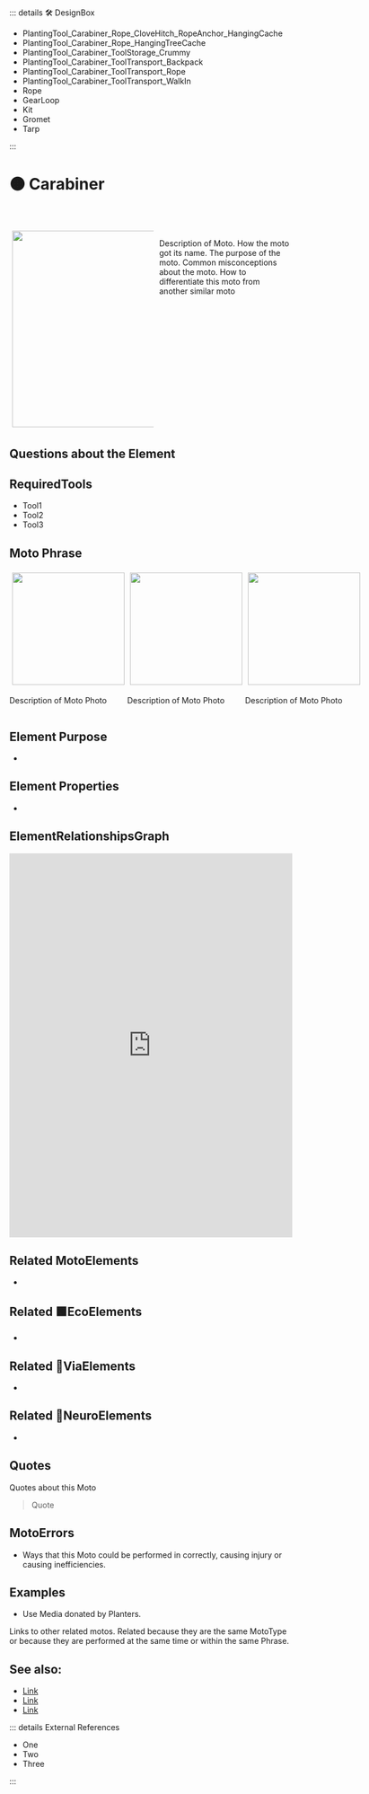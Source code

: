 ::: details 🛠 <dev>DesignBox</dev> 

- PlantingTool_Carabiner_Rope_CloveHitch_RopeAnchor_HangingCache
- PlantingTool_Carabiner_Rope_HangingTreeCache												
- PlantingTool_Carabiner_ToolStorage_Crummy												
- PlantingTool_Carabiner_ToolTransport_Backpack												
- PlantingTool_Carabiner_ToolTransport_Rope												
- PlantingTool_Carabiner_ToolTransport_WalkIn																			
- Rope
- GearLoop
- Kit
- Gromet
- Tarp

:::

# 🟠 <moto>Carabiner</moto>


<div style="display: flex; width: %100; margin-top: 50px;">
    <div style="margin: 5px; width: 50%">
        <img height="350" width="350" src="/Moto/BundleGrip.png"/>
    </div>
    <div style="margin: 5px; width: 50%">
        <p >Description of Moto. How the moto got its name. The purpose of the moto. Common misconceptions about the moto. How to differentiate this moto from another similar moto</p>
    </div>
</div>

## Questions about the Element

## RequiredTools

- Tool1
- Tool2
- Tool3

## <moto>Moto Phrase</moto>

<div style="display: flex">
    <div>
        <img style="margin: 5px" height="200" width="200" src="/Moto/MotoImage.png"/>
        <p>Description of Moto Photo</p>
    </div>
    <div>
        <img style="margin: 5px" height="200" width="200" src="/Moto/MotoImage.png"/>
        <p>Description of Moto Photo</p>
    </div>
    <div>
        <img style="margin: 5px" height="200" width="200" src="/Moto/MotoImage.png"/>
        <p>Description of Moto Photo</p>
    </div>
    
    
</div>

## Element Purpose

- 

## Element Properties

- 


## ElementRelationshipsGraph

<iframe 
    width="100%" 
    height="684" 
    frameborder="0"
    src="https://observablehq.com/embed/@d3/force-directed-graph/2?cells=chart"
></iframe>

## Related <moto>MotoElements</moto>
- 

## Related 🟩<eco>EcoElements</eco>
- 
## Related 🔺<via>ViaElements</via>
- 

## Related 💜<neuro>NeuroElements</neuro> 
-  
## Quotes

Quotes about this Moto

> Quote

## MotoErrors

- Ways that this Moto could be performed in correctly, causing injury or causing inefficiencies.

## Examples

- Use Media donated by Planters. 



Links to other related motos. Related because they are the same MotoType or because they are performed at the same time or within the same Phrase. 

## See also:

- [Link]()
- [Link]()
- [Link]()

::: details External References

- One
- Two
- Three

:::

